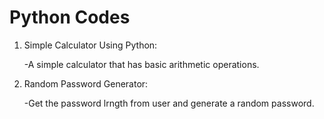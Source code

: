 # Python Codes

1) Simple Calculator Using Python:

    -A simple calculator that has basic arithmetic operations.

2) Random Password Generator:

   -Get the password lrngth from user and generate a random password.
